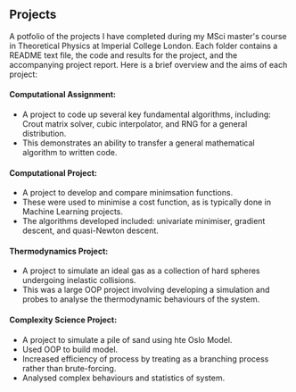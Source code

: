 ## Projects 

A potfolio of the projects I have completed during my MSci master's course in Theoretical Physics at Imperial College London.
Each folder contains a README text file, the code and results for the project, and the accompanying project report. 
Here is a brief overview and the aims of each project: 

#### **Computational Assignment**: ####

* A project to code up several key fundamental algorithms, including: Crout matrix solver, cubic interpolator, and RNG for a general distribution. 
* This demonstrates an ability to transfer a general mathematical algorithm to written code. 

#### **Computational Project:** ####

* A project to develop and compare minimsation functions. 
* These were used to minimise a cost function, as is typically done in Machine Learning projects. 
* The algorithms developed included: univariate minimiser, gradient descent, and quasi-Newton descent.

#### **Thermodynamics Project:** ####

* A project to simulate an ideal gas as a collection of hard spheres undergoing inelastic collisions. 
* This was a large OOP project involving developing a simulation and probes to analyse the thermodynamic behaviours of the system. 

#### **Complexity Science Project:** ####
* A project to simulate a pile of sand using hte Oslo Model. 
* Used OOP to build model.
* Increased efficiency of process by treating as a branching process rather than brute-forcing.
* Analysed complex behaviours and statistics of system.